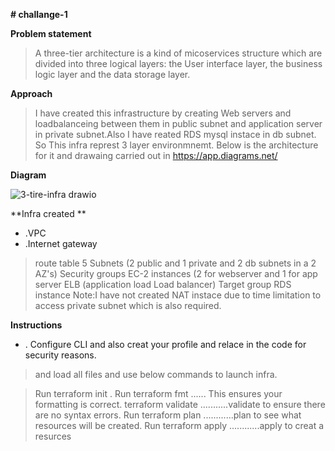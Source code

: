 **# challange-1**

**Problem statement**

>A three-tier architecture is a kind of  micoservices structure which are divided  into three logical layers: the User interface layer, the business logic layer and the data storage layer.

**Approach**

>I have created this infrastructure by creating Web servers and loadbalanceing between them in public subnet and application server in private subnet.Also I have reated RDS mysql instace in db subnet. 
So This infra represt  3 layer environmnemt.
Below is the architecture for it and drawaing carried out in https://app.diagrams.net/

**Diagram**


![3-tire-infra drawio](https://user-images.githubusercontent.com/96169630/146349894-4e8a3984-a652-4572-bd83-922e6bdcf5a6.png)






**Infra created **

* .VPC
* .Internet gateway
>route table
>5 Subnets (2 public and 1 private and 2 db subnets in a 2 AZ's)
>Security groups
>EC-2 instances (2 for webserver and 1 for app server
>ELB (application load  Load balancer)
>Target group
>RDS instance
>Note:I have not created NAT instace due to time limitation to access private subnet which is also required.

**Instructions**

* . Configure CLI and also creat your profile and relace in the code for security reasons.
>and load all files and use below commands to launch infra.


>Run terraform init .
>Run terraform fmt               ...... This ensures your formatting is correct.
>terraform validate              ...........validate to ensure there are no syntax errors.
>Run terraform plan                  ............plan to see what resources will be created.
>Run terraform apply                  ............apply to creat a resurces
